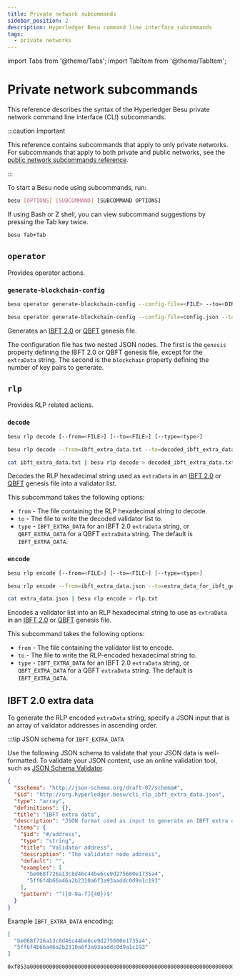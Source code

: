 ```yaml
---
title: Private network subcommands
sidebar_position: 2
description: Hyperledger Besu command line interface subcommands
tags:
  - private networks
---
```


import Tabs from '@theme/Tabs';
import TabItem from '@theme/TabItem';

# Private network subcommands

This reference describes the syntax of the Hyperledger Besu private network command line interface (CLI) subcommands.

:::caution Important

This reference contains subcommands that apply to only private networks. For subcommands that apply to both private and public networks, see the [public network subcommands reference](../../../public-networks/reference/cli/subcommands.md).

:::

To start a Besu node using subcommands, run:

```bash
besu [OPTIONS] [SUBCOMMAND] [SUBCOMMAND OPTIONS]
```

If using Bash or Z shell, you can view subcommand suggestions by pressing the Tab key twice.

```bash
besu Tab+Tab
```

## `operator`

Provides operator actions.

### `generate-blockchain-config`

<Tabs>

<TabItem value="Syntax" label="Syntax" default>

```bash
besu operator generate-blockchain-config --config-file=<FILE> --to=<DIRECTORY> [--genesis-file-name=<FILE>] [--private-key-file-name=<FILE>] [--public-key-file-name=<FILE>]
```

</TabItem>

<TabItem value="Example" label="Example">

```bash
besu operator generate-blockchain-config --config-file=config.json --to=myNetworkFiles
```

</TabItem>

</Tabs>

Generates an [IBFT 2.0](../../how-to/configure/consensus/ibft.md#genesis-file) or [QBFT](../../how-to/configure/consensus/qbft.md#genesis-file) genesis file.

The configuration file has two nested JSON nodes. The first is the `genesis` property defining the IBFT 2.0 or QBFT genesis file, except for the `extraData` string. The second is the `blockchain` property defining the number of key pairs to generate.

## `rlp`

Provides RLP related actions.

### `decode`

<Tabs>

<TabItem value="Syntax" label="Syntax" default>

```bash
besu rlp decode [--from=<FILE>] [--to=<FILE>] [--type=<type>]
```

</TabItem>

<TabItem value="File example" label="File example">

```bash
besu rlp decode --from=ibft_extra_data.txt --to=decoded_ibft_extra_data.txt --type=IBFT_EXTRA_DATA
```

</TabItem>

<TabItem value="Standard input/output example" label="Standard input/output example">

```bash
cat ibft_extra_data.txt | besu rlp decode > decoded_ibft_extra_data.txt
```

</TabItem>

</Tabs>

Decodes the RLP hexadecimal string used as `extraData` in an
[IBFT 2.0](../../how-to/configure/consensus/ibft.md#extra-data) or
[QBFT](../../how-to/configure/consensus/qbft.md#extra-data) genesis file into a validator list.

This subcommand takes the following options:

- `from` - The file containing the RLP hexadecimal string to decode.
- `to` - The file to write the decoded validator list to.
- `type` - `IBFT_EXTRA_DATA` for an IBFT 2.0 `extraData` string, or `QBFT_EXTRA_DATA` for a QBFT
  `extraData` string.
  The default is `IBFT_EXTRA_DATA`.

### `encode`

<Tabs>

<TabItem value="Syntax" label="Syntax" default>

```bash
besu rlp encode [--from=<FILE>] [--to=<FILE>] [--type=<type>]
```

</TabItem>

<TabItem value="File example" label="File example">

```bash
besu rlp encode --from=ibft_extra_data.json --to=extra_data_for_ibft_genesis.txt --type=IBFT_EXTRA_DATA
```

</TabItem>

<TabItem value="Standard input/output example" label="Standard input/output example">

```bash
cat extra_data.json | besu rlp encode > rlp.txt
```

</TabItem>

</Tabs>

Encodes a validator list into an RLP hexadecimal string to use as `extraData` in an
[IBFT 2.0](../../how-to/configure/consensus/ibft.md#extra-data) or
[QBFT](../../how-to/configure/consensus/qbft.md#extra-data) genesis file.

This subcommand takes the following options:

- `from` - The file containing the validator list to encode.
- `to` - The file to write the RLP-encoded hexadecimal string to.
- `type` - `IBFT_EXTRA_DATA` for an IBFT 2.0 `extraData` string, or `QBFT_EXTRA_DATA` for a QBFT
  `extraData` string.
  The default is `IBFT_EXTRA_DATA`.

## IBFT 2.0 extra data

To generate the RLP encoded `extraData` string, specify a JSON input that is an array of validator addresses in ascending order.

:::tip JSON schema for `IBFT_EXTRA_DATA`

Use the following JSON schema to validate that your JSON data is well-formatted. To validate your JSON content, use an online validation tool, such as [JSON Schema Validator](https://www.jsonschemavalidator.net/).

```json
{
  "$schema": "http://json-schema.org/draft-07/schema#",
  "$id": "http://org.hyperledger.besu/cli_rlp_ibft_extra_data.json",
  "type": "array",
  "definitions": {},
  "title": "IBFT extra data",
  "description": "JSON format used as input to generate an IBFT extra data RLP string",
  "items": {
    "$id": "#/address",
    "type": "string",
    "title": "Validator address",
    "description": "The validator node address",
    "default": "",
    "examples": [
      "be068f726a13c8d46c44be6ce9d275600e1735a4",
      "5ff6f4b66a46a2b2310a6f3a93aaddc0d9a1c193"
    ],
    "pattern": "^([0-9a-f]{40})$"
  }
}
```

Example `IBFT_EXTRA_DATA` encoding:

<Tabs>

<TabItem value="JSON input" label="JSON input" default>

```json
[
  "be068f726a13c8d46c44be6ce9d275600e1735a4",
  "5ff6f4b66a46a2b2310a6f3a93aaddc0d9a1c193"
]
```

</TabItem>

<TabItem value="RLP output" label="RLP output">

```
0xf853a00000000000000000000000000000000000000000000000000000000000000000ea94be068f726a13c8d46c44be6ce9d275600e1735a4945ff6f4b66a46a2b2310a6f3a93aaddc0d9a1c193808400000000c0
```

</TabItem>

</Tabs>
